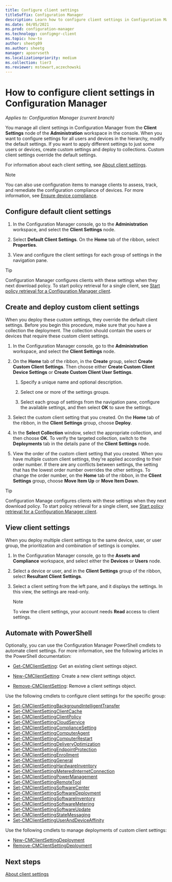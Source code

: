 ```yaml
---
title: Configure client settings
titleSuffix: Configuration Manager
description: Learn how to configure client settings in Configuration Manager.
ms.date: 04/05/2021
ms.prod: configuration-manager
ms.technology: configmgr-client
ms.topic: how-to
author: sheetg09
ms.author: sheetg
manager: apoorvseth
ms.localizationpriority: medium
ms.collection: tier3
ms.reviewer: mstewart,aczechowski
---
```


# How to configure client settings in Configuration Manager

*Applies to: Configuration Manager (current branch)*

You manage all client settings in Configuration Manager from  the **Client Settings** node of the **Administration** workspace in the console. When you want to configure settings for all users and devices in the hierarchy, modify the default settings. If you want to apply different settings to just some users or devices, create custom settings and deploy to collections. Custom client settings override the default settings.

For information about each client setting, see [About client settings](about-client-settings.md).

> [!NOTE]
> You can also use configuration items to manage clients to assess, track, and remediate the configuration compliance of devices. For more information, see [Ensure device compliance](../../../compliance/understand/ensure-device-compliance.md).

## Configure default client settings

1. In the Configuration Manager console, go to the **Administration** workspace, and select the **Client Settings** node.

1. Select **Default Client Settings**. On the **Home** tab of the ribbon, select **Properties**.

1. View and configure the client settings for each group of settings in the navigation pane.

> [!TIP]
> Configuration Manager configures clients with these settings when they next download policy. To start policy retrieval for a single client, see [Start policy retrieval for a Configuration Manager client](../manage/manage-clients.md#start-policy-retrieval).

## Create and deploy custom client settings

When you deploy these custom settings, they override the default client settings. Before you begin this procedure, make sure that you have a collection the deployment. The collection should contain the users or devices that require these custom client settings.

1. In the Configuration Manager console, go to the **Administration** workspace, and select the **Client Settings** node.

1. On the **Home** tab of the ribbon, in the **Create** group, select **Create Custom Client Settings**. Then choose either **Create Custom Client Device Settings** or **Create Custom Client User Settings**.

    1. Specify a unique name and optional description.

    1. Select one or more of the settings groups.

    1. Select each group of settings from the navigation pane, configure the available settings, and then select **OK** to save the settings.

1. Select the custom client setting that you created. On the **Home** tab of the ribbon, in the **Client Settings** group, choose **Deploy**.

1. In the **Select Collection** window, select the appropriate collection, and then choose **OK**. To verify the targeted collection, switch to the **Deployments** tab in the details pane of the **Client Settings** node.

1. View the order of the custom client setting that you created. When you have multiple custom client settings, they're applied according to their order number. If there are any conflicts between settings, the setting that has the lowest order number overrides the other settings. To change the order number, on the **Home** tab of the ribbon, in the **Client Settings** group, choose **Move Item Up** or **Move Item Down**.

> [!TIP]
> Configuration Manage configures clients with these settings when they next download policy. To start policy retrieval for a single client, see [Start policy retrieval for a Configuration Manager client](../manage/manage-clients.md#start-policy-retrieval).

## View client settings

When you deploy multiple client settings to the same device, user, or user group, the prioritization and combination of settings is complex.

1. In the Configuration Manager console, go to the **Assets and Compliance** workspace, and select either the **Devices** or **Users** node.

1. Select a device or user, and in the **Client Settings** group of the ribbon, select **Resultant Client Settings**.

1. Select a client setting from the left pane, and it displays the settings. In this view, the settings are read-only.

    > [!NOTE]
    > To view the client settings, your account needs **Read** access to client settings.

## Automate with PowerShell

Optionally, you can use the Configuration Manager PowerShell cmdlets to automate client settings. For more information, see the following articles in the PowerShell documentation:

- [Get-CMClientSetting](/powershell/module/configurationmanager/Get-CMClientSetting): Get an existing client settings object.

- [New-CMClientSetting](/powershell/module/configurationmanager/New-CMClientSetting): Create a new client settings object.

- [Remove-CMClientSetting](/powershell/module/configurationmanager/Remove-CMClientSetting): Remove a client settings object.

Use the following cmdlets to configure client settings for the specific group:

- [Set-CMClientSettingBackgroundIntelligentTransfer](/powershell/module/configurationmanager/Set-CMClientSettingBackgroundIntelligentTransfer)
- [Set-CMClientSettingClientCache](/powershell/module/configurationmanager/Set-CMClientSettingClientCache)
- [Set-CMClientSettingClientPolicy](/powershell/module/configurationmanager/Set-CMClientSettingClientPolicy)
- [Set-CMClientSettingCloudService](/powershell/module/configurationmanager/Set-CMClientSettingCloudService)
- [Set-CMClientSettingComplianceSetting](/powershell/module/configurationmanager/Set-CMClientSettingComplianceSetting)
- [Set-CMClientSettingComputerAgent](/powershell/module/configurationmanager/Set-CMClientSettingComputerAgent)
- [Set-CMClientSettingComputerRestart](/powershell/module/configurationmanager/Set-CMClientSettingComputerRestart)
- [Set-CMClientSettingDeliveryOptimization](/powershell/module/configurationmanager/Set-CMClientSettingDeliveryOptimization)
- [Set-CMClientSettingEndpointProtection](/powershell/module/configurationmanager/Set-CMClientSettingEndpointProtection)
- [Set-CMClientSettingEnrollment](/powershell/module/configurationmanager/Set-CMClientSettingEnrollment)
- [Set-CMClientSettingGeneral](/powershell/module/configurationmanager/Set-CMClientSettingGeneral)
- [Set-CMClientSettingHardwareInventory](/powershell/module/configurationmanager/Set-CMClientSettingHardwareInventory)
- [Set-CMClientSettingMeteredInternetConnection](/powershell/module/configurationmanager/Set-CMClientSettingMeteredInternetConnection)
- [Set-CMClientSettingPowerManagement](/powershell/module/configurationmanager/Set-CMClientSettingPowerManagement)
- [Set-CMClientSettingRemoteTool](/powershell/module/configurationmanager/Set-CMClientSettingRemoteTool)
- [Set-CMClientSettingSoftwareCenter](/powershell/module/configurationmanager/Set-CMClientSettingSoftwareCenter)
- [Set-CMClientSettingSoftwareDeployment](/powershell/module/configurationmanager/Set-CMClientSettingSoftwareDeployment)
- [Set-CMClientSettingSoftwareInventory](/powershell/module/configurationmanager/Set-CMClientSettingSoftwareInventory)
- [Set-CMClientSettingSoftwareMetering](/powershell/module/configurationmanager/Set-CMClientSettingSoftwareMetering)
- [Set-CMClientSettingSoftwareUpdate](/powershell/module/configurationmanager/Set-CMClientSettingSoftwareUpdate)
- [Set-CMClientSettingStateMessaging](/powershell/module/configurationmanager/Set-CMClientSettingStateMessaging)
- [Set-CMClientSettingUserAndDeviceAffinity](/powershell/module/configurationmanager/Set-CMClientSettingUserAndDeviceAffinity)

Use the following cmdlets to manage deployments of custom client settings:

- [New-CMClientSettingDeployment](/powershell/module/configurationmanager/New-CMClientSettingDeployment)
- [Remove-CMClientSettingDeployment](/powershell/module/configurationmanager/Start-CMClientSettingDeployment)

## Next steps

[About client settings](about-client-settings.md)
